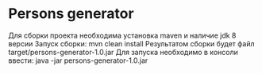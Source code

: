 # Persons generator
Для сборки проекта необходима установка maven и наличие jdk 8 версии
Запуск сборки: mvn clean install
Результатом сборки будет файл target/persons-generator-1.0.jar
Для запуска необходимо в консоли ввести: java -jar persons-generator-1.0.jar